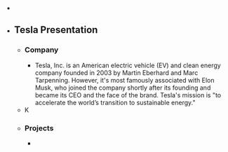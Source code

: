 -
- ## Tesla Presentation
	- ### Company
		- Tesla, Inc. is an American electric vehicle (EV) and clean energy company founded in 2003 by Martin Eberhard and Marc Tarpenning. However, it's most famously associated with Elon Musk, who joined the company shortly after its founding and became its CEO and the face of the brand. Tesla's mission is "to accelerate the world’s transition to sustainable energy."
	- K
	- ### Projects
		-